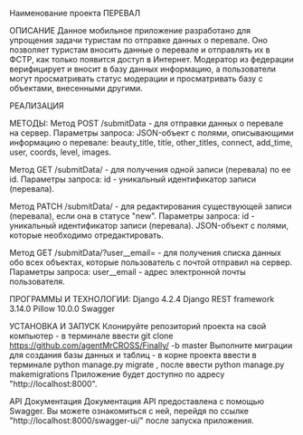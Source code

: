 Наименование проекта ПЕРЕВАЛ


ОПИСАНИЕ Данное мобильное приложение разработано для упрощения задачи туристам по отправке данных о перевале. Оно позволяет туристам вносить данные о перевале и отправлять их в ФСТР, как только появится доступ в Интернет. Модератор из федерации верифицирует и вносит в базу данных информацию, а пользователи могут просматривать статус модерации и просматривать базу с объектами, внесенными другими.


РЕАЛИЗАЦИЯ


МЕТОДЫ:
Метод POST /submitData - для отправки данных о перевале на сервер. Параметры запроса: JSON-объект с полями, описывающими информацию о перевале: beauty_title, title, other_titles, connect, add_time, user, coords, level, images.

Метод GET /submitData/ - для получения одной записи (перевала) по ее id. Параметры запроса: id - уникальный идентификатор записи (перевала).

Метод PATCH /submitData/ - для редактирования существующей записи (перевала), если она в статусе "new". Параметры запроса: id - уникальный идентификатор записи (перевала). JSON-объект с полями, которые необходимо отредактировать.

Метод GET /submitData/?user__email= - для получения списка данных обо всех объектах, которые пользователь с почтой отправил на сервер. Параметры запроса: user__email - адрес электронной почты пользователя.



ПРОГРАММЫ И ТЕХНОЛОГИИ:
Django 4.2.4
Django REST framework 3.14.0
Pillow 10.0.0
Swagger



УСТАНОВКА И ЗАПУСК
Клонируйте репозиторий проекта на свой компьютер - в терминале ввести   git clone https://github.com/agentMrCROSS/Finally/ -b master
Выполните миграции для создания базы данных и таблиц - в корне проекта ввести в терминале   python manage.py migrate , после ввести   python manage.py makemigrations 
Приложение будет доступно по адресу "http://localhost:8000".



API Документация
Документация API предоставлена с помощью Swagger. Вы можете ознакомиться с ней, перейдя по ссылке "http://localhost:8000/swagger-ui/" после запуска приложения.

